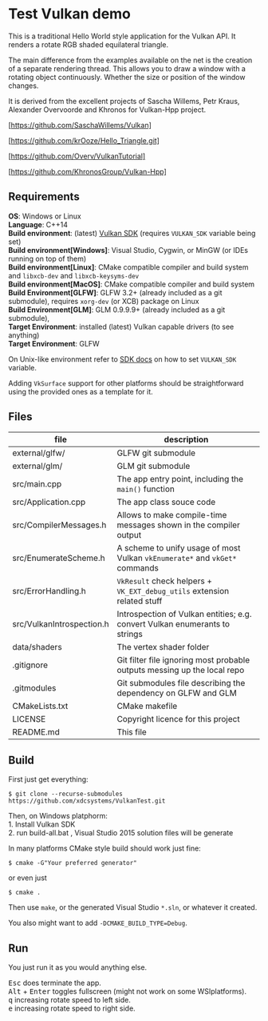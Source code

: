Test Vulkan demo
=========================

This is a traditional Hello World style application for the Vulkan API.
It renders a rotate RGB shaded equilateral triangle.

The main difference from the examples available on the net is the creation of a separate rendering thread.
This allows you to draw a window with a rotating object continuously. Whether the size or position of the window changes.

It is derived from the excellent projects of Sascha Willems, Petr Kraus,
Alexander Overvoorde and Khronos for Vulkan-Hpp project.

[https://github.com/SaschaWillems/Vulkan]

[https://github.com/krOoze/Hello_Triangle.git]

[https://github.com/Overv/VulkanTutorial]

[https://github.com/KhronosGroup/Vulkan-Hpp]


Requirements
----------------------------

**OS**: Windows or Linux  
**Language**: C++14  
**Build environment**: (latest) [Vulkan SDK](https://vulkan.lunarg.com/sdk/home) (requires `VULKAN_SDK` variable being set)  
**Build environment[Windows]**: Visual Studio, Cygwin, or MinGW (or IDEs running on top of them)  
**Build environment[Linux]**: CMake compatible compiler and build system and `libxcb-dev` and `libxcb-keysyms-dev`  
**Build environment[MacOS]**: CMake compatible compiler and build system  
**Build Environment[GLFW]**: GLFW 3.2+ (already included as a git submodule), requires `xorg-dev` (or XCB) package on Linux  
**Build Environment[GLM]**: GLM 0.9.9.9+ (already included as a git submodule),  
**Target Environment**: installed (latest) Vulkan capable drivers (to see anything)  
**Target Environment**: GLFW

On Unix-like environment refer to
[SDK docs](https://vulkan.lunarg.com/doc/sdk/latest/linux/getting_started.html)
on how to set `VULKAN_SDK` variable.

Adding `VkSurface` support for other platforms should be straightforward using
the provided ones as a template for it.

Files
----------------------------------

| file | description |
|---|---|
| external/glfw/ | GLFW git submodule |
| external/glm/ | GLM git submodule |
| src/main.cpp | The app entry point, including the `main()` function |
| src/Application.cpp | The app class souce code |
| src/CompilerMessages.h | Allows to make compile-time messages shown in the compiler output |
| src/EnumerateScheme.h | A scheme to unify usage of most Vulkan `vkEnumerate*` and `vkGet*` commands |
| src/ErrorHandling.h | `VkResult` check helpers + `VK_EXT_debug_utils` extension related stuff |
| src/VulkanIntrospection.h | Introspection of Vulkan entities; e.g. convert Vulkan enumerants to strings |
| data/shaders | The vertex shader folder |
| .gitignore | Git filter file ignoring most probable outputs messing up the local repo |
| .gitmodules | Git submodules file describing the dependency on GLFW and GLM |
| CMakeLists.txt | CMake makefile |
| LICENSE | Copyright licence for this project |
| README.md | This file |

Build
----------------------------------------------
First just get everything:

    $ git clone --recurse-submodules https://github.com/xdcsystems/VulkanTest.git

Then, on Windows platphorm:  
    1. Install Vulkan SDK  
    2. run build-all.bat , Visual Studio 2015 solution files will be generate  

In many platforms CMake style build should work just fine:

    $ cmake -G"Your preferred generator"

or even just

    $ cmake .

Then use `make`, or the generated Visual Studio `*.sln`, or whatever it created.

You also might want to add `-DCMAKE_BUILD_TYPE=Debug`.

Run
------------------------

You just run it as you would anything else.

<kbd>Esc</kbd> does terminate the app.  
<kbd>Alt</kbd> + <kbd>Enter</kbd> toggles fullscreen (might not work on some WSIplatforms).  
<kbd>q</kbd> increasing rotate speed to left side.  
<kbd>e</kbd> increasing rotate speed to right side.  
